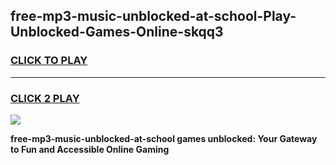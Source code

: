 
## free-mp3-music-unblocked-at-school-Play-Unblocked-Games-Online-skqq3
<h3>
<a href="https://premium76.site?title=free-mp3-music-unblocked-at-school&ref=25A">CLICK TO PLAY</a></h3>
<hr>

<h3>
<a href="https://premium76.site?title=free-mp3-music-unblocked-at-school&ref=25A">CLICK 2 PLAY</a>
  
</h3>

<a href="https://premium76.site?title=free-mp3-music-unblocked-at-school&ref=25A"><img src="https://clearcache.store/games.png"></a>


**free-mp3-music-unblocked-at-school games unblocked: Your Gateway to Fun and Accessible Online Gaming**
